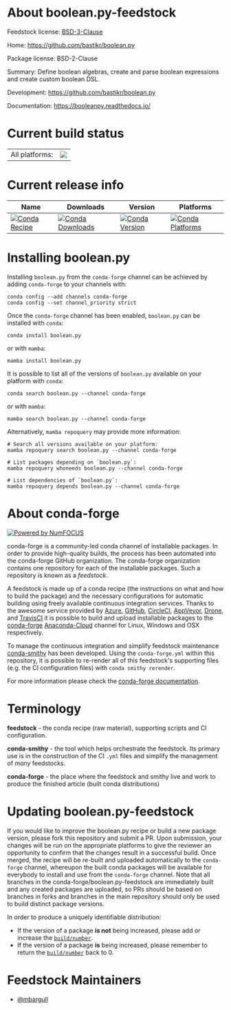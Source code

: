 About boolean.py-feedstock
==========================

Feedstock license: [BSD-3-Clause](https://github.com/conda-forge/boolean.py-feedstock/blob/main/LICENSE.txt)

Home: https://github.com/bastikr/boolean.py

Package license: BSD-2-Clause

Summary: Define boolean algebras, create and parse boolean expressions and create custom boolean DSL.


Development: https://github.com/bastikr/boolean.py

Documentation: https://booleanpy.readthedocs.io/

Current build status
====================


<table><tr><td>All platforms:</td>
    <td>
      <a href="https://dev.azure.com/conda-forge/feedstock-builds/_build/latest?definitionId=8342&branchName=main">
        <img src="https://dev.azure.com/conda-forge/feedstock-builds/_apis/build/status/boolean.py-feedstock?branchName=main">
      </a>
    </td>
  </tr>
</table>

Current release info
====================

| Name | Downloads | Version | Platforms |
| --- | --- | --- | --- |
| [![Conda Recipe](https://img.shields.io/badge/recipe-boolean.py-green.svg)](https://anaconda.org/conda-forge/boolean.py) | [![Conda Downloads](https://img.shields.io/conda/dn/conda-forge/boolean.py.svg)](https://anaconda.org/conda-forge/boolean.py) | [![Conda Version](https://img.shields.io/conda/vn/conda-forge/boolean.py.svg)](https://anaconda.org/conda-forge/boolean.py) | [![Conda Platforms](https://img.shields.io/conda/pn/conda-forge/boolean.py.svg)](https://anaconda.org/conda-forge/boolean.py) |

Installing boolean.py
=====================

Installing `boolean.py` from the `conda-forge` channel can be achieved by adding `conda-forge` to your channels with:

```
conda config --add channels conda-forge
conda config --set channel_priority strict
```

Once the `conda-forge` channel has been enabled, `boolean.py` can be installed with `conda`:

```
conda install boolean.py
```

or with `mamba`:

```
mamba install boolean.py
```

It is possible to list all of the versions of `boolean.py` available on your platform with `conda`:

```
conda search boolean.py --channel conda-forge
```

or with `mamba`:

```
mamba search boolean.py --channel conda-forge
```

Alternatively, `mamba repoquery` may provide more information:

```
# Search all versions available on your platform:
mamba repoquery search boolean.py --channel conda-forge

# List packages depending on `boolean.py`:
mamba repoquery whoneeds boolean.py --channel conda-forge

# List dependencies of `boolean.py`:
mamba repoquery depends boolean.py --channel conda-forge
```


About conda-forge
=================

[![Powered by
NumFOCUS](https://img.shields.io/badge/powered%20by-NumFOCUS-orange.svg?style=flat&colorA=E1523D&colorB=007D8A)](https://numfocus.org)

conda-forge is a community-led conda channel of installable packages.
In order to provide high-quality builds, the process has been automated into the
conda-forge GitHub organization. The conda-forge organization contains one repository
for each of the installable packages. Such a repository is known as a *feedstock*.

A feedstock is made up of a conda recipe (the instructions on what and how to build
the package) and the necessary configurations for automatic building using freely
available continuous integration services. Thanks to the awesome service provided by
[Azure](https://azure.microsoft.com/en-us/services/devops/), [GitHub](https://github.com/),
[CircleCI](https://circleci.com/), [AppVeyor](https://www.appveyor.com/),
[Drone](https://cloud.drone.io/welcome), and [TravisCI](https://travis-ci.com/)
it is possible to build and upload installable packages to the
[conda-forge](https://anaconda.org/conda-forge) [Anaconda-Cloud](https://anaconda.org/)
channel for Linux, Windows and OSX respectively.

To manage the continuous integration and simplify feedstock maintenance
[conda-smithy](https://github.com/conda-forge/conda-smithy) has been developed.
Using the ``conda-forge.yml`` within this repository, it is possible to re-render all of
this feedstock's supporting files (e.g. the CI configuration files) with ``conda smithy rerender``.

For more information please check the [conda-forge documentation](https://conda-forge.org/docs/).

Terminology
===========

**feedstock** - the conda recipe (raw material), supporting scripts and CI configuration.

**conda-smithy** - the tool which helps orchestrate the feedstock.
                   Its primary use is in the construction of the CI ``.yml`` files
                   and simplify the management of *many* feedstocks.

**conda-forge** - the place where the feedstock and smithy live and work to
                  produce the finished article (built conda distributions)


Updating boolean.py-feedstock
=============================

If you would like to improve the boolean.py recipe or build a new
package version, please fork this repository and submit a PR. Upon submission,
your changes will be run on the appropriate platforms to give the reviewer an
opportunity to confirm that the changes result in a successful build. Once
merged, the recipe will be re-built and uploaded automatically to the
`conda-forge` channel, whereupon the built conda packages will be available for
everybody to install and use from the `conda-forge` channel.
Note that all branches in the conda-forge/boolean.py-feedstock are
immediately built and any created packages are uploaded, so PRs should be based
on branches in forks and branches in the main repository should only be used to
build distinct package versions.

In order to produce a uniquely identifiable distribution:
 * If the version of a package **is not** being increased, please add or increase
   the [``build/number``](https://docs.conda.io/projects/conda-build/en/latest/resources/define-metadata.html#build-number-and-string).
 * If the version of a package **is** being increased, please remember to return
   the [``build/number``](https://docs.conda.io/projects/conda-build/en/latest/resources/define-metadata.html#build-number-and-string)
   back to 0.

Feedstock Maintainers
=====================

* [@mbargull](https://github.com/mbargull/)

